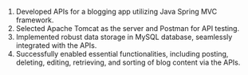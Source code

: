 1. Developed APIs for a blogging app utilizing Java Spring MVC framework.
2. Selected Apache Tomcat as the server and Postman for API testing.
3. Implemented robust data storage in MySQL database, seamlessly integrated with the APIs.
4. Successfully enabled essential functionalities, including posting, deleting, editing, retrieving, and sorting of blog content via the APIs.
